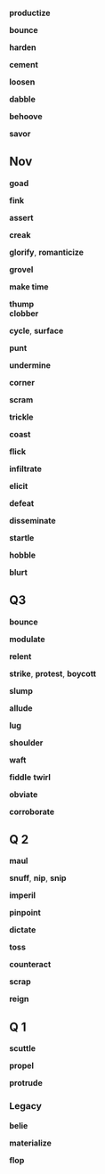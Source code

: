 
**productize**

**bounce** 

**harden**

**cement** 

**loosen**

**dabble**

**behoove**

**savor**

## Nov 

**goad**

**fink**

**assert** 

**creak**

**glorify**, **romanticize**   

**grovel**

**make time**

**thump**  
**clobber**

**cycle**, **surface**  

**punt**

**undermine** 

**corner** 

**scram**

**trickle**

**coast**

**flick**

**infiltrate**

**elicit**

**defeat**

**disseminate**

**startle**

**hobble**

**blurt**


## Q3 

**bounce** 

**modulate**

**relent** 

**strike**, **protest**, **boycott**

**slump** 

**allude**

**lug**

**shoulder**

**waft**

**fiddle**
**twirl**

**obviate**

**corroborate**

## Q 2 

**maul**

**snuff**, **nip**, **snip**

**imperil**

**pinpoint**

**dictate**

**toss**

**counteract**

**scrap**

**reign**

## Q 1 

**scuttle**

**propel**

**protrude**

### Legacy 

**belie** 

**materialize**

**flop** 


